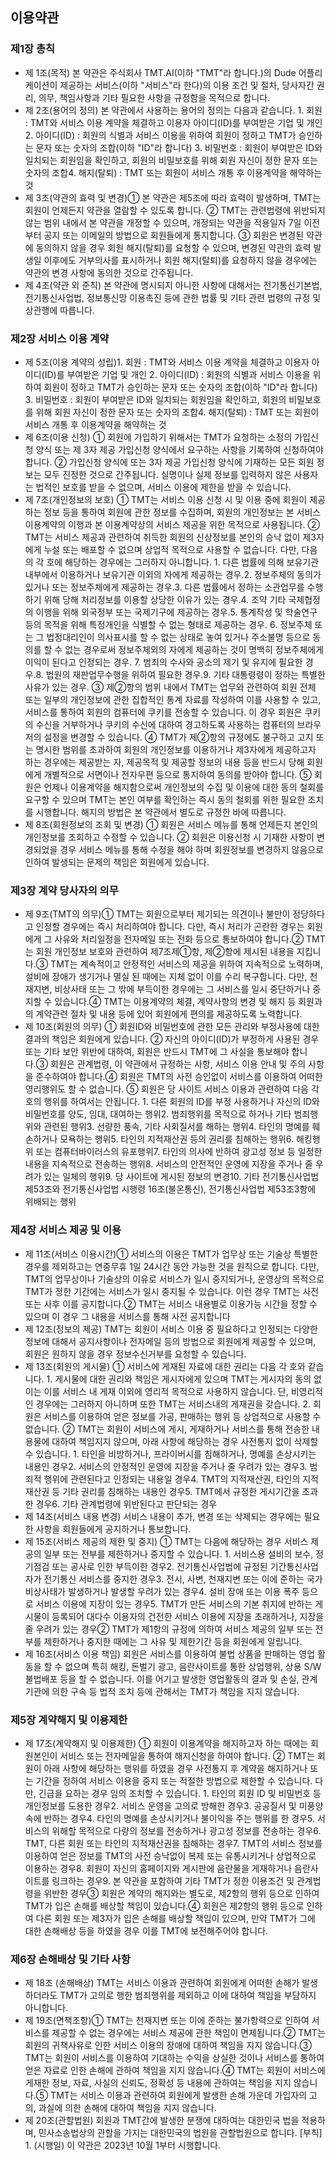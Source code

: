 ## 이용약관

### 제1장 총칙

- 제 1조(목적) 본 약관은 주식회사 TMT.AI(이하 "TMT"라 합니다.)의 Dude 어플리케이션이 제공하는 서비스(이하 "서비스"라 한다)의 이용 조건 및 절차, 당사자간 권리, 의무, 책임사항과 기타 필요한 사항을 규정함을 목적으로 합니다.
- 제 2조(용어의 정의) 본 약관에서 사용하는 용어의 정의는 다음과 같습니다. 1. 회원 : TMT와 서비스 이용 계약을 체결하고 이용자 아이디(ID)를 부여받은 기업 및 개인 2. 아이디(ID) : 회원의 식별과 서비스 이용을 위하여 회원이 정하고 TMT가 승인하는 문자 또는 숫자의 조합(이하 "ID"라 합니다) 3. 비밀번호 : 회원이 부여받은 ID와 일치되는 회원임을 확인하고, 회원의 비밀보호를 위해 회원 자신이 정한 문자 또는 숫자의 조합4. 해지(탈퇴) : TMT 또는 회원이 서비스 개통 후 이용계약을 해약하는 것
- 제 3조(약관의 효력 및 변경)① 본 약관은 제5조에 따라 효력이 발생하며, TMT는 회원이 언제든지 약관을 열람할 수 있도록 합니다. ② TMT는 관련법령에 위반되지 않는 범위 내에서 본 약관을 개정할 수 있으며, 개정되는 약관을 적용일자 7일 이전부터 공지 또는 이메일의 방법으로 회원들에게 통지합니다.  ③ 회원은 변경된 약관에 동의하지 않을 경우 회원 해지(탈퇴)를 요청할 수 있으며, 변경된 약관의 효력 발생일 이후에도 거부의사를 표시하거나 회원 해지(탈퇴)를 요청하지 않을 경우에는 약관의 변경 사항에 동의한 것으로 간주됩니다.
- 제 4조(약관 외 준칙) 본 약관에 명시되지 아니한 사항에 대해서는 전기통신기본법, 전기통신사업법, 정보통신망 이용촉진 등에 관한 법률 및 기타 관련 법령의 규정 및 상관행에 따릅니다.

### 제2장 서비스 이용 계약

- 제 5조(이용 계약의 성립)1. 회원 : TMT와 서비스 이용 계약을 체결하고 이용자 아이디(ID)를 부여받은 기업 및 개인 2. 아이디(ID) : 회원의 식별과 서비스 이용을 위하여 회원이 정하고 TMT가 승인하는 문자 또는 숫자의 조합(이하 "ID"라 합니다) 3. 비밀번호 : 회원이 부여받은 ID와 일치되는 회원임을 확인하고, 회원의 비밀보호를 위해 회원 자신이 정한 문자 또는 숫자의 조합4. 해지(탈퇴) : TMT 또는 회원이 서비스 개통 후 이용계약을 해약하는 것
- 제 6조(이용 신청) ① 회원에 가입하기 위해서는 TMT가 요청하는 소정의 가입신청 양식 또는 제 3자 제공 가입신청 양식에서 요구하는 사항을 기록하여 신청하여야 합니다.  ② 가입신청 양식에 또는 3자 제공 가입신청 양식에 기재하는 모든 회원 정보는 모두 진정한 것으로 간주됩니다. 실명이나 실제 정보를 입력하지 않은 사용자는 법적인 보호를 받을 수 없으며, 서비스 이용에 제한을
받을 수 있습니다.
- 제 7조(개인정보의 보호) ① TMT는 서비스 이용 신청 시 및 이용 중에 회원이 제공하는 정보 등을 통하여 회원에 관한 정보를 수집하며, 회원의 개인정보는 본 서비스 이용계약의 이행과 본 이용계약상의 서비스 제공을 위한 목적으로 사용됩니다.  ② TMT는 서비스 제공과 관련하여 취득한 회원의 신상정보를 본인의 승낙 없이 제3자에게 누설 또는 배포할 수 없으며 상업적 목적으로 사용할 수 없습니다. 다만, 다음의 각 호에 해당하는 경우에는 그러하지 아니합니다. 1. 다른 법률에 의해 보유기관 내부에서 이용하거나 보유기관 이외의 자에게 제공하는 경우.2. 정보주체의 동의가 있거나 또는 정보주체에게 제공하는 경우.3. 다른 법률에서 정하는 소관업무를 수행하기 위해 당해 처리정보를 이용할 상당한 이유가 있는 경우.4. 조약 기타 국제협정의 이행을 위해 외국정부 또는 국제기구에 제공하는 경우.5. 통계작성 및 학술연구 등의 목적을 위해 특정개인을 식별할 수 없는 형태로 제공하는 경우. 6. 정보주체 또는 그 법정대리인이 의사표시를 할 수 없는 상태로 놓여 있거나 주소불명 등으로 동의를 할 수 없는 경우로써 정보주체외의 자에게 제공하는 것이 명백히 정보주체에게 이익이 된다고 인정되는 경우. 7. 범죄의 수사와 공소의 제기 및 유지에 필요한 경우.8. 법원의 재판업무수행을 위하여 필요한 경우.9. 기타 대통령령이 정하는 특별한 사유가 있는 경우. ③ 제②항의 범위 내에서 TMT는 업무와 관련하여 회원 전체 또는 일부의 개인정보에 관한 집합적인 통계 자료를 작성하여 이를 사용할 수 있고, 서비스를 통하여 회원의 컴퓨터에 쿠키를 전송할 수 있습니다. 이 경우 회원은 쿠키의 수신을 거부하거나 쿠키의 수신에 대하여 경고하도록 사용하는 컴퓨터의 브라우저의 설정을 변경할 수 있습니다.  ④ TMT가 제②항의 규정에도 불구하고 고지 또는
명시한 범위를 초과하여 회원의 개인정보를 이용하거나 제3자에게 제공하고자 하는 경우에는 제공받는 자, 제공목적 및 제공할 정보의
내용 등을 반드시 당해 회원에게 개별적으로 서면이나 전자우편 등으로 통지하여 동의를 받아야 합니다.  ⑤ 회원은 언제나 이용계약을 해지함으로써 개인정보의 수집 및 이용에 대한 동의 철회를 요구할 수 있으며 TMT는 본인 여부를 확인하는 즉시 동의 철회를 위한 필요한 조치를
시행합니다. 해지의 방법은 본 약관에서 별도로 규정한 바에 따릅니다.
- 제 8조(회원정보의 조회 및 변경) ① 회원은 서비스 메뉴를 통해 언제든지 본인의 개인정보를 조회하고 수정할 수 있습니다.  ② 회원은 이용신청 시 기재한 사항이 변경되었을
경우 서비스 메뉴를 통해 수정을 해야 하며 회원정보를 변경하지 않음으로 인하여 발생되는 문제의 책임은 회원에게 있습니다.

### 제3장 계약 당사자의 의무

- 제 9조(TMT의 의무)① TMT는 회원으로부터 제기되는 의견이나 불만이 정당하다고 인정할 경우에는 즉시 처리하여야 합니다. 다만, 즉시 처리가 곤란한 경우는 회원에게 그 사유와 처리일정을 전자메일 또는 전화 등으로 통보하여야 합니다.② TMT는 회원 개인정보 보호와 관련하여 제7조제①항, 제②항에 제시된 내용을 지킵니다.③ TMT는 계속적이고 안정적인 서비스의 제공을
위하여 지속적으로 노력하며, 설비에 장애가 생기거나 멸실 된 때에는 지체 없이 이를 수리 복구합니다. 다만, 천재지변, 비상사태
또는 그 밖에 부득이한 경우에는 그 서비스를 일시 중단하거나 중지할 수 있습니다.④ TMT는 이용계약의 체결, 계약사항의 변경 및 해지 등 회원과의 계약관련 절차 및 내용 등에 있어 회원에게 편의를 제공하도록 노력합니다.
- 제 10조(회원의 의무) ① 회원ID와 비밀번호에 관한 모든 관리와 부정사용에 대한 결과의 책임은 회원에게 있습니다. ② 자신의 아이디(ID)가 부정하게 사용된 경우 또는 기타 보안 위반에 대하여, 회원은 반드시 TMT에 그 사실을 통보해야 합니다.③ 회원은 관계법령, 이 약관에서 규정하는 사항, 서비스 이용 안내 및 주의 사항을 준수하여야 합니다.④ 회원은 TMT의 사전 승인없이 서비스를 이용하여 어떠한 영리행위도 할 수 없습니다. ⑤ 회원은 당 사이트 서비스 이용과 관련하여 다음 각 호의 행위를 하여서는 안됩니다. 1. 다른 회원의 ID를 부정 사용하거나 자신의 ID와 비밀번호를 양도, 임대, 대여하는 행위2. 범죄행위를 목적으로 하거나 기타 범죄행위와 관련된 행위3. 선량한 풍속, 기타 사회질서를 해하는 행위4. 타인의 명예를 훼손하거나 모욕하는 행위5. 타인의 지적재산권 등의 권리를 침해하는 행위6. 해킹행위 또는 컴퓨터바이러스의 유포행위7. 타인의 의사에 반하여 광고성 정보 등 일정한 내용을 지속적으로 전송하는 행위8. 서비스의 안전적인 운영에 지장을 주거나 줄 우려가 있는 일체의 행위9. 당 사이트에 게시된 정보의 변경10. 기타 전기통신사업법 제53조와 전기통신사업법 시행령 16조(불온통신), 전기통신사업법 제53조3항에 위배되는 행위

### 제4장 서비스 제공 및 이용

- 제 11조(서비스 이용시간)① 서비스의 이용은 TMT가 업무상 또는 기술상
특별한 경우를 제외하고는 연중무휴 1일 24시간 동안 가능한 것을 원칙으로 합니다. 다만, TMT의 업무상이나 기술상의 이유로
서비스가 일시 중지되거나, 운영상의 목적으로 TMT가 정한 기간에는 서비스가 일시 중지될 수 있습니다. 이런 경우 TMT는 사전
또는 사후 이를 공지합니다.② TMT는 서비스 내용별로 이용가능 시간을 정할 수 있으며 이 경우 그 내용을 서비스를 통해 사전 공지합니다
- 제 12조(정보의 제공) TMT는 회원이 서비스 이용 중 필요하다고 인정되는 다양한 정보에 대해서 공지사항이나 전자메일 등의 방법으로 회원에게 제공할 수 있으며, 회원은 원하지 않을 경우 정보수신거부를 요청할 수 있습니다.
- 제 13조(회원의 게시물) ① 서비스에 게재된 자료에 대한 권리는 다음 각 호와 같습니다.  1. 게시물에 대한 권리와 책임은
게시자에게 있으며 TMT는 게시자의 동의 없이는 이를 서비스 내 게재 이외에 영리적 목적으로 사용하지 않습니다. 단, 비영리적인 경우에는 그러하지
아니하며 또한 TMT는 서비스내의 게재권을 갖습니다. 2. 회원은 서비스를 이용하여 얻은 정보를 가공, 판매하는 행위 등 상업적으로 사용할 수 없습니다. ② TMT는 회원이 서비스에 게시, 게재하거나
서비스를 통해 전송한 내용물에 대하여 책임지지 않으며, 아래 사항에 해당하는 경우 사전통지 없이 삭제할 수 있습니다. 1. 타인을 비방하거나, 프라이버시를 침해하거나, 명예를 손상시키는 내용인 경우2. 서비스의 안정적인 운영에 지장을 주거나 줄 우려가 있는 경우3. 범죄적 행위에 관련된다고 인정되는 내용일 경우4. TMT의 지적재산권, 타인의 지적재산권 등 기타 권리를 침해하는 내용인 경우5. TMT에서 규정한 게시기간을 초과한 경우6. 기타 관계법령에 위반된다고 판단되는 경우
- 제 14조(서비스 내용 변경) 서비스 내용이 추가, 변경 또는 삭제되는 경우에는 필요한 사항을 회원들에게 공지하거나 통보합니다.
- 제 15조(서비스 제공의 제한 및 중지) ① TMT는 다음에 해당하는 경우 서비스 제공의 일부 또는 전부를 제한하거나 중지할 수 있습니다. 1. 서비스용 설비의 보수, 정기점검 또는 공사로 인한 부득이한 경우2. 전기통신사업법에 규정된 기간통신사업자가 전기통신 서비스를 중지한 경우3. 전시, 사변, 천재지변 또는 이에 준하는 국가비상사태가 발생하거나 발생할 우려가 있는 경우4. 설비 장애 또는 이용 폭주 등으로 서비스 이용에 지장이 있는 경우5. TMT가 만든 서비스의 기본 취지에 반하는 게시물이 등록되어 대다수 이용자의 건전한 서비스 이용에 지장을 초래하거나, 지장을 줄 우려가 있는 경우② TMT가 제1항의 규정에 의하여 서비스 제공의 일부 또는 전부를 제한하거나 중지한 때에는 그 사유 및 제한기간 등을 회원에게 알립니다.
- 제 16조(서비스 이용 책임)  회원은 서비스를 이용하여 불법 상품을 판매하는 영업 활동을 할 수 없으며 특히 해킹, 돈벌기 광고, 음란사이트를 통한 상업행위, 상용 S/W 불법배포 등을 할 수 없습니다. 이를 어기고 발생한 영업활동의 결과 및 손실, 관계기관에 의한 구속 등 법적 조치 등에 관해서는 TMT가 책임을 지지 않습니다.

### 제5장 계약해지 및 이용제한

- 제 17조(계약해지 및 이용제한) ① 회원이 이용계약을 해지하고자 하는 때에는 회원본인이 서비스 또는 전자메일을 통하여 해지신청을 하여야 합니다.  ② TMT는 회원이 아래 사항에 해당하는 행위를 하였을 경우 사전통지 후 계약을 해지하거나 또는 기간을 정하여 서비스 이용을 중지 또는 적절한 방법으로 제한할 수 있습니다. 다만, 긴급을 요하는 경우 임의 조치할 수 있습니다. 1. 타인의 회원 ID 및 비밀번호 등 개인정보를 도용한 경우2. 서비스 운영을 고의로 방해한 경우3. 공공질서 및 미풍양속에 반하는 경우4. 타인의 명예를 손상시키거나 불이익을 주는 행위를 한 경우5. 서비스의 위해할 목적으로 다량의 정보를 전송하거나 광고성 정보를 전송하는 경우6. TMT, 다른 회원 또는 타인의 지적재산권을 침해하는 경우7. TMT의 서비스 정보를 이용하여 얻은 정보를 TMT의 사전 승낙없이 복제 또는 유통시키거나 상업적으로 이용하는 경우8. 회원이 자신의 홈페이지와 게시판에 음란물을 게재하거나 음란사이트를 링크하는 경우9. 본 약관을 포함하여 기타 TMT가 정한 이용조건 및 관계법령을 위반한 경우③ 회원은 계약의 해지와는 별도로, 제2항의 행위 등으로 인하여 TMT가 입은 손해를 배상할 책임이 있습니다.④ 회원은 제2항의 행위 등으로 인하여 다른 회원 또는 제3자가 입은 손해를 배상할 책임이 있으며, 만약 TMT가 그에 대한 손해배상 등을 하였을 경우 이를 TMT에 보전해주어야 합니다.

### 제6장 손해배상 및 기타 사항

- 제 18조 (손해배상) TMT는 서비스 이용과 관련하여 회원에게 어떠한 손해가 발생하더라도 TMT가 고의로 행한 범죄행위를 제외하고 이에 대하여 책임을 부담하지 아니합니다.
- 제 19조(면책조항)① TMT는 천재지변 또는 이에 준하는 불가항력으로 인하여 서비스를 제공할 수 없는 경우에는 서비스 제공에 관한 책임이 면제됩니다.② TMT는 회원의 귀책사유로 인한 서비스 이용의 장애에 대하여 책임을 지지 않습니다.③ TMT는 회원이 서비스를 이용하여 기대하는 수익을 상실한 것이나 서비스를 통하여 얻은 자료로 인한 손해에 관하여 책임을 지지 않습니다.④ TMT는 회원이 서비스에 게재한 정보, 자료, 사실의 신뢰도, 정확성 등 내용에 관하여는 책임을 지지 않습니다.⑤ TMT는 서비스 이용과 관련하여 회원에게 발생한 손해 가운데 가입자의 고의, 과실에 의한 손해에 대하여 책임을 지지 않습니다.
- 제 20조(관할법원) 회원과 TMT간에 발생한 분쟁에 대하여는 대한민국 법을 적용하며, 민사소송법상의 관할을 가지는 대한민국의 법원을 관할법원으로 합니다. [부칙] 1. (시행일) 이 약관은 2023년 10월 1부터 시행합니다.
